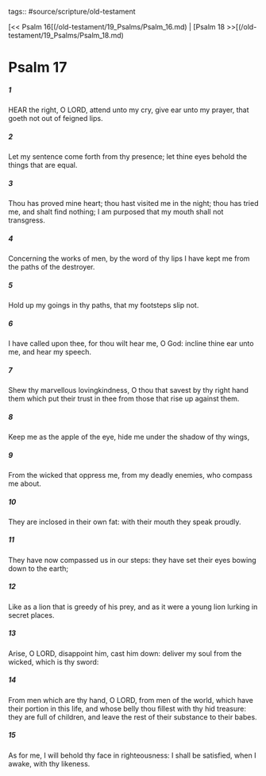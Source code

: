 tags:: #source/scripture/old-testament

[<< Psalm 16[(/old-testament/19_Psalms/Psalm_16.md) | [Psalm 18 >>[(/old-testament/19_Psalms/Psalm_18.md)

# Psalm 17

##### 1

HEAR the right, O LORD, attend unto my cry, give ear unto my prayer, that goeth not out of feigned lips.

##### 2

Let my sentence come forth from thy presence; let thine eyes behold the things that are equal.

##### 3

Thou has proved mine heart; thou hast visited me in the night; thou has tried me, and shalt find nothing; I am purposed that my mouth shall not transgress.

##### 4

Concerning the works of men, by the word of thy lips I have kept me from the paths of the destroyer.

##### 5

Hold up my goings in thy paths, that my footsteps slip not.

##### 6

I have called upon thee, for thou wilt hear me, O God: incline thine ear unto me, and hear my speech.

##### 7

Shew thy marvellous lovingkindness, O thou that savest by thy right hand them which put their trust in thee from those that rise up against them.

##### 8

Keep me as the apple of the eye, hide me under the shadow of thy wings,

##### 9

From the wicked that oppress me, from my deadly enemies, who compass me about.

##### 10

They are inclosed in their own fat: with their mouth they speak proudly.

##### 11

They have now compassed us in our steps: they have set their eyes bowing down to the earth;

##### 12

Like as a lion that is greedy of his prey, and as it were a young lion lurking in secret places.

##### 13

Arise, O LORD, disappoint him, cast him down: deliver my soul from the wicked, which is thy sword:

##### 14

From men which are thy hand, O LORD, from men of the world, which have their portion in this life, and whose belly thou fillest with thy hid treasure: they are full of children, and leave the rest of their substance to their babes.

##### 15

As for me, I will behold thy face in righteousness: I shall be satisfied, when I awake, with thy likeness.
